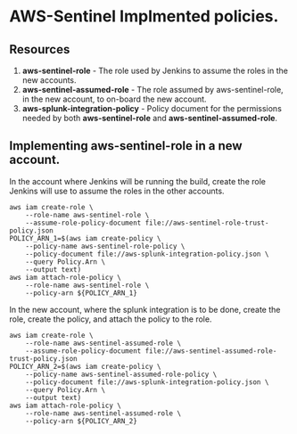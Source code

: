 # AWS-Sentinel Implmented policies.

## Resources
1. __aws-sentinel-role__ - The role used by Jenkins to assume the roles
in the new accounts.
2. __aws-sentinel-assumed-role__ - The role assumed by aws-sentinel-role, 
in the new account, to on-board the new account.
3. __aws-splunk-integration-policy__ - Policy document for the 
permissions needed by both __aws-sentinel-role__ and
__aws-sentinel-assumed-role__.

## Implementing __aws-sentinel-role__ in a new account.
In the account where Jenkins will be running the build, create the role
Jenkins will use to assume the roles in the other accounts.
```
aws iam create-role \
    --role-name aws-sentinel-role \
    --assume-role-policy-document file://aws-sentinel-role-trust-policy.json
POLICY_ARN_1=$(aws iam create-policy \
    --policy-name aws-sentinel-role-policy \
    --policy-document file://aws-splunk-integration-policy.json \
    --query Policy.Arn \
    --output text)
aws iam attach-role-policy \
    --role-name aws-sentinel-role \
    --policy-arn ${POLICY_ARN_1}

```
In the new account, where the splunk integration is to be done, create the role,
create the policy, and attach the policy to the role.

```
aws iam create-role \
    --role-name aws-sentinel-assumed-role \
    --assume-role-policy-document file://aws-sentinel-assumed-role-trust-policy.json
POLICY_ARN_2=$(aws iam create-policy \
    --policy-name aws-sentinel-assumed-role-policy \
    --policy-document file://aws-splunk-integration-policy.json \
    --query Policy.Arn \
    --output text)
aws iam attach-role-policy \
    --role-name aws-sentinel-assumed-role \
    --policy-arn ${POLICY_ARN_2}
```
